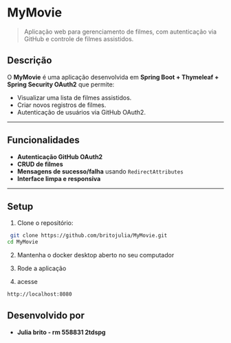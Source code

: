 # MyMovie

> Aplicação web para gerenciamento de filmes, com autenticação via GitHub e controle de filmes assistidos.

## Descrição

O **MyMovie** é uma aplicação desenvolvida em **Spring Boot + Thymeleaf + Spring Security OAuth2** que permite:  

- Visualizar uma lista de filmes assistidos.  
- Criar novos registros de filmes.  
- Autenticação de usuários via GitHub OAuth2.   

---

## Funcionalidades

- **Autenticação GitHub OAuth2**  
- **CRUD de filmes**
- **Mensagens de sucesso/falha** usando `RedirectAttributes`  
- **Interface limpa e responsiva**  

---

## Setup

1. Clone o repositório:

```bash
 git clone https://github.com/britojulia/MyMovie.git    
cd MyMovie
```

2.  Mantenha o docker desktop aberto no seu computador

3. Rode a aplicação
4.  acesse
```bash
http://localhost:8080
```

## Desenvolvido por

- **Julia brito - rm 558831 2tdspg**  




